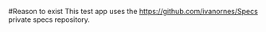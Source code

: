 #Reason to exist
This test app uses the https://github.com/ivanornes/Specs private specs repository.
